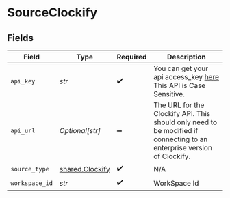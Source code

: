 # SourceClockify


## Fields

| Field                                                                                                                  | Type                                                                                                                   | Required                                                                                                               | Description                                                                                                            |
| ---------------------------------------------------------------------------------------------------------------------- | ---------------------------------------------------------------------------------------------------------------------- | ---------------------------------------------------------------------------------------------------------------------- | ---------------------------------------------------------------------------------------------------------------------- |
| `api_key`                                                                                                              | *str*                                                                                                                  | :heavy_check_mark:                                                                                                     | You can get your api access_key <a href="https://app.clockify.me/user/settings">here</a> This API is Case Sensitive.   |
| `api_url`                                                                                                              | *Optional[str]*                                                                                                        | :heavy_minus_sign:                                                                                                     | The URL for the Clockify API. This should only need to be modified if connecting to an enterprise version of Clockify. |
| `source_type`                                                                                                          | [shared.Clockify](../../models/shared/clockify.md)                                                                     | :heavy_check_mark:                                                                                                     | N/A                                                                                                                    |
| `workspace_id`                                                                                                         | *str*                                                                                                                  | :heavy_check_mark:                                                                                                     | WorkSpace Id                                                                                                           |